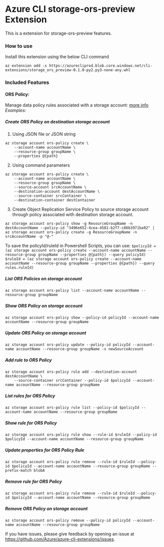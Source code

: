 # Azure CLI storage-ors-preview Extension #
This is a extension for storage-ors-preview features.

### How to use ###
Install this extension using the below CLI command
```
az extension add -s https://azurecliprod.blob.core.windows.net/cli-extensions/storage_ors_preview-0.1.0-py2.py3-none-any.whl
```

### Included Features
#### ORS Policy:
Manage data policy rules associated with a storage account: [more info](https://docs.microsoft.com/azure/storage/common/storage-lifecycle-managment-concepts)\
*Examples:*

##### Create ORS Policy on destination storage account
1. Using JSON file or JSON string
```
az storage account ors-policy create \
    --account-name accountName \
    --resource-group groupName \
    --properties @{path}
```
2. Using command parameters
```
az storage account ors-policy create \
    --account-name accountName \
    --resource-group groupName \
    --source-account srcAccountName \
    --destination-account destAccountName \
    --source-container srcContainer \
    --destination-container destContainer
```
3. Create Object Replication Service Policy to source storage account through policy associated with destination storage account.
```
az storage account ors-policy show -g ResourceGroupName -n destAccountName --policy-id "3496e652-4cea-4581-b2f7-c86b3971ba92" | az storage account ors-policy create -g ResourceGroupName -n srcAccountName -p "@-"
```

To save the policyId/ruleId in Powershell Scripts, you can use:
`$policyId = (az storage account ors-policy create --account-name accountName --resource-group groupName --properties @{path}) --query policyId)`
`$ruleId = (az storage account ors-policy create --account-name accountName --resource-group groupName --properties @{path}) --query rules.ruleId)`

##### List ORS Policies on storage account
```
az storage account ors-policy list --account-name accountName --resource-group groupName
```

##### Show ORS Policy on storage account
```
az storage account ors-policy show --policy-id policyId --account-name accountName --resource-group groupName
```

##### Update ORS Policy on storage account
```
az storage account ors-policy update --policy-id policyId --account-name accountName --resource-group groupName -s newSourceAccount
```

##### Add rule to ORS Policy
```
az storage account ors-policy rule add --destination-account destAccountName \
    --source-container srcContainer --policy-id $policyId --account-name accountName --resource-group groupName
```

##### List rules for ORS Policy
```
az storage account ors-policy rule list --policy-id $policyId --account-name accountName --resource-group groupName
```

##### Show rule for ORS Policy
```
az storage account ors-policy rule show --rule-id $ruleId --policy-id $policyId --account-name accountName --resource-group groupName
```

##### Update properties for ORS Policy Rule
```
az storage account ors-policy rule remove --rule-id $ruleId --policy-id $policyId --account-name accountName --resource-group groupName --prefix-match blobA
```

##### Remove rule for ORS Policy
```
az storage account ors-policy rule remove --rule-id $ruleId --policy-id $policyId --account-name accountName --resource-group groupName
```

##### Remove ORS Policy on storage account
```
az storage account ors-policy remove --policy-id policyId --account-name accountName --resource-group groupName
```


If you have issues, please give feedback by opening an issue at https://github.com/Azure/azure-cli-extensions/issues.
